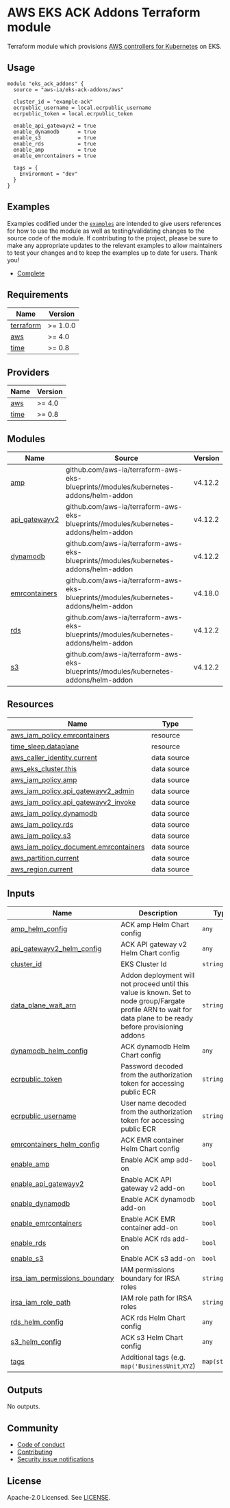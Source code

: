 # AWS EKS ACK Addons Terraform module

Terraform module which provisions [AWS controllers for Kubernetes](https://aws-controllers-k8s.github.io/community/docs/community/overview/) on EKS.

## Usage

```hcl
module "eks_ack_addons" {
  source = "aws-ia/eks-ack-addons/aws"

  cluster_id = "example-ack"
  ecrpublic_username = local.ecrpublic_username
  ecrpublic_token = local.ecrpublic_token

  enable_api_gatewayv2 = true
  enable_dynamodb      = true
  enable_s3            = true
  enable_rds           = true
  enable_amp           = true
  enable_emrcontainers = true

  tags = {
    Environment = "dev"
  }
}
```

## Examples

Examples codified under the [`examples`](https://github.com/aws-ia/terraform-aws-eks-ack-addons) are intended to give users references for how to use the module as well as testing/validating changes to the source code of the module. If contributing to the project, please be sure to make any appropriate updates to the relevant examples to allow maintainers to test your changes and to keep the examples up to date for users. Thank you!

- [Complete](https://github.com/aws-ia/terraform-aws-eks-addon/examples/complete)

<!-- BEGINNING OF PRE-COMMIT-TERRAFORM DOCS HOOK -->
## Requirements

| Name | Version |
|------|---------|
| <a name="requirement_terraform"></a> [terraform](#requirement\_terraform) | >= 1.0.0 |
| <a name="requirement_aws"></a> [aws](#requirement\_aws) | >= 4.0 |
| <a name="requirement_time"></a> [time](#requirement\_time) | >= 0.8 |

## Providers

| Name | Version |
|------|---------|
| <a name="provider_aws"></a> [aws](#provider\_aws) | >= 4.0 |
| <a name="provider_time"></a> [time](#provider\_time) | >= 0.8 |

## Modules

| Name | Source | Version |
|------|--------|---------|
| <a name="module_amp"></a> [amp](#module\_amp) | github.com/aws-ia/terraform-aws-eks-blueprints//modules/kubernetes-addons/helm-addon | v4.12.2 |
| <a name="module_api_gatewayv2"></a> [api\_gatewayv2](#module\_api\_gatewayv2) | github.com/aws-ia/terraform-aws-eks-blueprints//modules/kubernetes-addons/helm-addon | v4.12.2 |
| <a name="module_dynamodb"></a> [dynamodb](#module\_dynamodb) | github.com/aws-ia/terraform-aws-eks-blueprints//modules/kubernetes-addons/helm-addon | v4.12.2 |
| <a name="module_emrcontainers"></a> [emrcontainers](#module\_emrcontainers) | github.com/aws-ia/terraform-aws-eks-blueprints//modules/kubernetes-addons/helm-addon | v4.18.0 |
| <a name="module_rds"></a> [rds](#module\_rds) | github.com/aws-ia/terraform-aws-eks-blueprints//modules/kubernetes-addons/helm-addon | v4.12.2 |
| <a name="module_s3"></a> [s3](#module\_s3) | github.com/aws-ia/terraform-aws-eks-blueprints//modules/kubernetes-addons/helm-addon | v4.12.2 |

## Resources

| Name | Type |
|------|------|
| [aws_iam_policy.emrcontainers](https://registry.terraform.io/providers/hashicorp/aws/latest/docs/resources/iam_policy) | resource |
| [time_sleep.dataplane](https://registry.terraform.io/providers/hashicorp/time/latest/docs/resources/sleep) | resource |
| [aws_caller_identity.current](https://registry.terraform.io/providers/hashicorp/aws/latest/docs/data-sources/caller_identity) | data source |
| [aws_eks_cluster.this](https://registry.terraform.io/providers/hashicorp/aws/latest/docs/data-sources/eks_cluster) | data source |
| [aws_iam_policy.amp](https://registry.terraform.io/providers/hashicorp/aws/latest/docs/data-sources/iam_policy) | data source |
| [aws_iam_policy.api_gatewayv2_admin](https://registry.terraform.io/providers/hashicorp/aws/latest/docs/data-sources/iam_policy) | data source |
| [aws_iam_policy.api_gatewayv2_invoke](https://registry.terraform.io/providers/hashicorp/aws/latest/docs/data-sources/iam_policy) | data source |
| [aws_iam_policy.dynamodb](https://registry.terraform.io/providers/hashicorp/aws/latest/docs/data-sources/iam_policy) | data source |
| [aws_iam_policy.rds](https://registry.terraform.io/providers/hashicorp/aws/latest/docs/data-sources/iam_policy) | data source |
| [aws_iam_policy.s3](https://registry.terraform.io/providers/hashicorp/aws/latest/docs/data-sources/iam_policy) | data source |
| [aws_iam_policy_document.emrcontainers](https://registry.terraform.io/providers/hashicorp/aws/latest/docs/data-sources/iam_policy_document) | data source |
| [aws_partition.current](https://registry.terraform.io/providers/hashicorp/aws/latest/docs/data-sources/partition) | data source |
| [aws_region.current](https://registry.terraform.io/providers/hashicorp/aws/latest/docs/data-sources/region) | data source |

## Inputs

| Name | Description | Type | Default | Required |
|------|-------------|------|---------|:--------:|
| <a name="input_amp_helm_config"></a> [amp\_helm\_config](#input\_amp\_helm\_config) | ACK amp Helm Chart config | `any` | `{}` | no |
| <a name="input_api_gatewayv2_helm_config"></a> [api\_gatewayv2\_helm\_config](#input\_api\_gatewayv2\_helm\_config) | ACK API gateway v2 Helm Chart config | `any` | `{}` | no |
| <a name="input_cluster_id"></a> [cluster\_id](#input\_cluster\_id) | EKS Cluster Id | `string` | n/a | yes |
| <a name="input_data_plane_wait_arn"></a> [data\_plane\_wait\_arn](#input\_data\_plane\_wait\_arn) | Addon deployment will not proceed until this value is known. Set to node group/Fargate profile ARN to wait for data plane to be ready before provisioning addons | `string` | `""` | no |
| <a name="input_dynamodb_helm_config"></a> [dynamodb\_helm\_config](#input\_dynamodb\_helm\_config) | ACK dynamodb Helm Chart config | `any` | `{}` | no |
| <a name="input_ecrpublic_token"></a> [ecrpublic\_token](#input\_ecrpublic\_token) | Password decoded from the authorization token for accessing public ECR | `string` | n/a | yes |
| <a name="input_ecrpublic_username"></a> [ecrpublic\_username](#input\_ecrpublic\_username) | User name decoded from the authorization token for accessing public ECR | `string` | n/a | yes |
| <a name="input_emrcontainers_helm_config"></a> [emrcontainers\_helm\_config](#input\_emrcontainers\_helm\_config) | ACK EMR container Helm Chart config | `any` | `{}` | no |
| <a name="input_enable_amp"></a> [enable\_amp](#input\_enable\_amp) | Enable ACK amp add-on | `bool` | `false` | no |
| <a name="input_enable_api_gatewayv2"></a> [enable\_api\_gatewayv2](#input\_enable\_api\_gatewayv2) | Enable ACK API gateway v2 add-on | `bool` | `false` | no |
| <a name="input_enable_dynamodb"></a> [enable\_dynamodb](#input\_enable\_dynamodb) | Enable ACK dynamodb add-on | `bool` | `false` | no |
| <a name="input_enable_emrcontainers"></a> [enable\_emrcontainers](#input\_enable\_emrcontainers) | Enable ACK EMR container add-on | `bool` | `false` | no |
| <a name="input_enable_rds"></a> [enable\_rds](#input\_enable\_rds) | Enable ACK rds add-on | `bool` | `false` | no |
| <a name="input_enable_s3"></a> [enable\_s3](#input\_enable\_s3) | Enable ACK s3 add-on | `bool` | `false` | no |
| <a name="input_irsa_iam_permissions_boundary"></a> [irsa\_iam\_permissions\_boundary](#input\_irsa\_iam\_permissions\_boundary) | IAM permissions boundary for IRSA roles | `string` | `""` | no |
| <a name="input_irsa_iam_role_path"></a> [irsa\_iam\_role\_path](#input\_irsa\_iam\_role\_path) | IAM role path for IRSA roles | `string` | `"/"` | no |
| <a name="input_rds_helm_config"></a> [rds\_helm\_config](#input\_rds\_helm\_config) | ACK rds Helm Chart config | `any` | `{}` | no |
| <a name="input_s3_helm_config"></a> [s3\_helm\_config](#input\_s3\_helm\_config) | ACK s3 Helm Chart config | `any` | `{}` | no |
| <a name="input_tags"></a> [tags](#input\_tags) | Additional tags (e.g. `map('BusinessUnit`,`XYZ`) | `map(string)` | `{}` | no |

## Outputs

No outputs.
<!-- END OF PRE-COMMIT-TERRAFORM DOCS HOOK -->

## Community

- [Code of conduct](https://github.com/aws-ia/terraform-aws-eks-ack-addons/blob/refactor/flatten-modules/.github/CODE_OF_CONDUCT.md)
- [Contributing](https://github.com/aws-ia/terraform-aws-eks-ack-addons/blob/refactor/flatten-modules/.github/CONTRIBUTING.md)
- [Security issue notifications](https://github.com/aws-ia/terraform-aws-eks-ack-addons/blob/refactor/flatten-modules/.github/CONTRIBUTING.md#security-issue-notifications)

## License

Apache-2.0 Licensed. See [LICENSE](https://github.com/aws-ia/terraform-aws-eks-ack-addons/blob/main/LICENSE).
